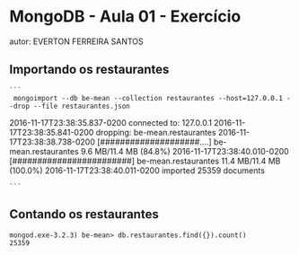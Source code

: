 # MongoDB - Aula 01 - Exercício
autor: EVERTON FERREIRA SANTOS 

## Importando os restaurantes

    ```
     mongoimport --db be-mean --collection restaurantes --host=127.0.0.1 --drop --file restaurantes.json
2016-11-17T23:38:35.837-0200    connected to: 127.0.0.1
2016-11-17T23:38:35.841-0200    dropping: be-mean.restaurantes
2016-11-17T23:38:38.738-0200    [####################....] be-mean.restaurantes 9.6 MB/11.4 MB (84.8%)
2016-11-17T23:38:40.010-0200    [########################] be-mean.restaurantes 11.4 MB/11.4 MB (100.0%)
2016-11-17T23:38:40.011-0200    imported 25359 documents

    ```

## Contando os restaurantes

```
mongod.exe-3.2.3) be-mean> db.restaurantes.find({}).count()
25359

```